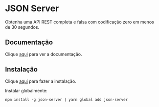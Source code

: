 # JSON Server

Obtenha uma API REST completa e falsa com codificação zero em menos de 30 segundos.

## Documentação

Clique [aqui](https://github.com/typicode/json-server) para ver a documentação.

## Instalação

Clique [aqui](https://www.npmjs.com/package/json-server) para fazer a instalação.

Instalar globalmente:

```
npm install -g json-server | yarn global add json-server
```
